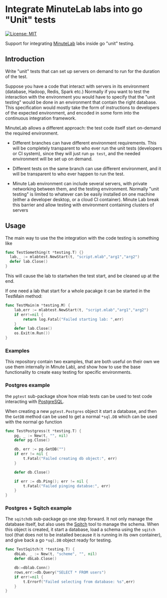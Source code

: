 # Integrate MinuteLab labs into go "Unit" tests

[![License: MIT](https://img.shields.io/badge/License-MIT-yellow.svg)](https://opensource.org/licenses/MIT)

Support for integrating [MinuteLab](http://minutelab.io) labs inside go "unit" testing.

## Introduction

Write "unit" tests that can set up servers on demand to run for the duration of the test.

Suppose you have a code that interact with servers in its environment (database, Hadoop, Redis, Spark etc.)
Normally if you want to test the interaction with the environment you would have to specify that the "unit testing"
would be done in an environment that contain the right database.
This specification would mostly take the form of instructions to developers of the expected environment,
and encoded in some form into the continuous integration framework.

MinuteLab allows a different approach: the test code itself start on-demand the required environment.

* Different branches can have different environment requirements. This will be completely transparent
  to who ever run the unit tests (developers or CI system), since they will just run `go test`,
  and the needed environment will be set up on demand.

* Different tests on the same branch can use different environment, and it will be transparent
  to who ever happen to run the test.

* Minute Lab environment can include several servers, with private networking between them,
  and the testing environment. Normally "unit testing" is limited to whatever can be easily installed
  on one machine (either a developer desktop, or a cloud CI container).
  Minute Lab break this barrier and allow testing with environment containing clusters of servers

## Usage

The main way to use the the integration with the code testing is something like

```go
func TestSomething(t *testing.T) {}
  lab,_ := mlabtest.NewStart(t, "script.mlab","arg1","arg2")
  defer lab.Close()
}
```

This will cause the lab to startwhen the test start, and be cleaned up at the end.

If one need a lab that start for a whole pacakge it can be started in the TestMain method:

```go
func TestMain(m *testing.M) {
    lab,err := mlabtest.NewStart(t, "script.mlab","arg1","arg2")
    if err!=nil {
        return log.Fatal("Failed starting lab: ",err)
    }
    defer lab.Close()
	os.Exit(m.Run())
}
```

### Examples

This repository contain two examples, that are both useful on their own
we use them internally in Minute Lab), and show how to use the base functionality
to create easy testing for specific environments.

### Postgres example

the `pgtest` sub-package show how mlab tests can be used to test code interacting with
[PostgreSQL](https://www.postgresql.org).

When creating a new `pgtest.Postgres` object it start a database, and then the `GetDB` method
can be used to get a normal `*sql.DB` which can be used with the normal go function

```go
func TestPostgress(t *testing.T) {
	pg, _ := New(t, "", nil)
	defer pg.Close()

	db, err := pg.GetDB("")
	if err != nil {
		t.Fatal("Failed creating db object:", err)
	}

	defer db.Close()

	if err := db.Ping(); err != nil {
		t.Fatal("Failed pinging databse:", err)
	}
}
```

### Postgres + Sqitch example

The `sqitchdb` sub-package go one step forward. It not only manage the database itself,
but also uses the [Sqitch](http://sqitch.org) tool to manage the schema.
When this object is created, it start a database, load a schema using the `sqitch` tool
(that does not to be installed because it is running in its own container),
and give back a go `*sql.DB` object ready for testing.

```go
func TestSqitch(t *testing.T) {
	dbLab, _ := New(t, "scheme", "", nil)
	defer dbLab.Close()

    db:=dblab.Conn()
    rows,err:=db.Query("SELECT * FROM users")
    if err!=nil {
        t.Errorf("Failed selecting from database: %s",err)
    }
}
```
